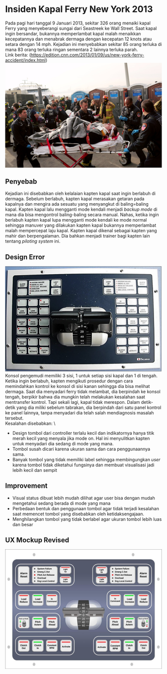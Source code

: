 # Insiden Kapal Ferry New York 2013
Pada pagi hari tanggal 9 Januari 2013, sekitar 326 orang menaiki kapal Ferry yang menyeberangi sungai dari Seastreek ke Wall Street. Saat kapal ingin bersandar, bukannya memperlambat kapal malah menaikkan kecepatannya dan menabrak dermaga dengan kecepatan 12 knots atau setara dengan 14 mph. Kejadian ini menyebabkan sekitar 85 orang terluka di mana 83 orang terluka ringan sementara 2 lainnya terluka parah. \
Link berita: (https://edition.cnn.com/2013/01/09/us/new-york-ferry-accident/index.html)
![Korban](Korban.jpg)

## Penyebab
Kejadian ini disebabkan oleh kelalaian kapten kapal saat ingin berlabuh di dermaga. Sebelum berlabuh, kapten kapal merasakan getaran pada kapalnya dan mengira ada sesuatu yang menyangkut di baling=baling kapal. Kapten kapal lalu mengganti mode kendali menjadi *backup mode* di mana dia bisa mengontrol baling-baling secara manual. Nahas, ketika ingin berlabuh kapten kapal lupa mengganti mode kendali ke mode normal sehingga manuver yang dilakukan kapten kapal bukannya memperlambat malah mempercepat laju kapal. Kapten kapal dikenal sebagai kapten yang mahir dan berpengalaman. Dia bahkan menjadi trainer bagi kapten lain tentang *piloting system* ini.

## Design Error
![Controller](Boat_Controller_NTSB.png) \
Konsol pengemudi memiliki 3 sisi, 1 untuk setiap sisi kapal dan 1 di tengah. Ketika ingin berlabuh, kapten mengikuti prosedur dengan cara memindahkan kontrol ke konsol di sisi kanan sehingga dia bisa melihat dermaga. Saat dia menyadari
ferry tidak melambat, dia berpindah ke konsol tengah, berpikir bahwa dia mungkin telah melakukan kesalahan saat mentransfer kontrol. Tapi sekali lagi, kapal tidak merespon. Dalam detik-detik yang dia miliki sebelum tabrakan, dia berpindah dari satu panel kontrol ke panel lainnya, tanpa menyadari dia telah salah mendiagnosis masalah tersebut. \
Kesalahan disebabkan: \
- Design tombol dari controller terlalu kecil dan indikatornya hanya titik merah kecil yang menyala jika mode on. Hal ini menyulitkan kapten untuk menyadari dia sedang di mode yang mana.
- Tombol susah dicari karena ukuran sama dan cara penggunaannya sama.
- Banyak tombol yang tidak memiliki label sehingga membingungkan *user* karena tombol tidak diketahui fungsinya dan membuat visualisasi jadi lebih kecil dan sempit

## Improvement
- Visual status dibuat lebih mudah dilihat agar user bisa dengan mudah mengetahui sedang berada di mode yang mana
- Perbedaan bentuk dan penggunaan tombol agar tidak terjadi kesalahan saat memencet tombol yang disebabkan oleh ketidaksengajaan.
- Menghilangkan tombol yang tidak berlabel agar ukuran tombol lebih luas dan besar

## UX Mockup Revised
![UXRevised](ControllerRevised.jpg)

